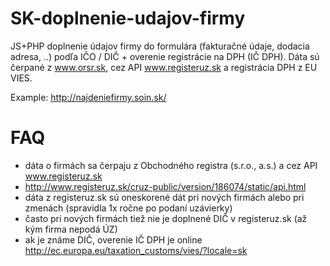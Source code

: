 # SK-doplnenie-udajov-firmy
JS+PHP doplnenie údajov firmy do formulára (fakturačné údaje, dodacia adresa, ..) podľa IČO / DIČ + overenie registrácie na DPH (IČ DPH). Dáta sú čerpané z www.orsr.sk, cez API www.registeruz.sk a registrácia DPH z EU VIES.

Example: http://najdeniefirmy.soin.sk/

# FAQ

- dáta o firmách sa čerpaju z Obchodného registra (s.r.o., a.s.) a cez API www.registeruz.sk
- http://www.registeruz.sk/cruz-public/version/186074/static/api.html
- dáta z registeruz.sk sú oneskorené dát pri nových firmách alebo pri zmenách (spravidla 1x ročne po podaní uzávierky)
- často pri nových firmách tiež nie je doplnené DIČ v registeruz.sk (až kým firma nepodá ÚZ)
- ak je známe DIČ, overenie IČ DPH je online http://ec.europa.eu/taxation_customs/vies/?locale=sk

